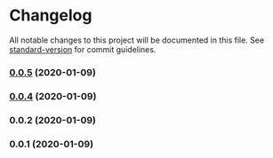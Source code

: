 # Changelog

All notable changes to this project will be documented in this file. See [standard-version](https://github.com/conventional-changelog/standard-version) for commit guidelines.

### [0.0.5](https://github.com/Amsterdam/Vergunningschecker/compare/v0.0.3...v0.0.5) (2020-01-09)

### [0.0.4](https://github.com/Amsterdam/Vergunningschecker/compare/v0.0.3...v0.0.4) (2020-01-09)

### 0.0.2 (2020-01-09)

### 0.0.1 (2020-01-09)

